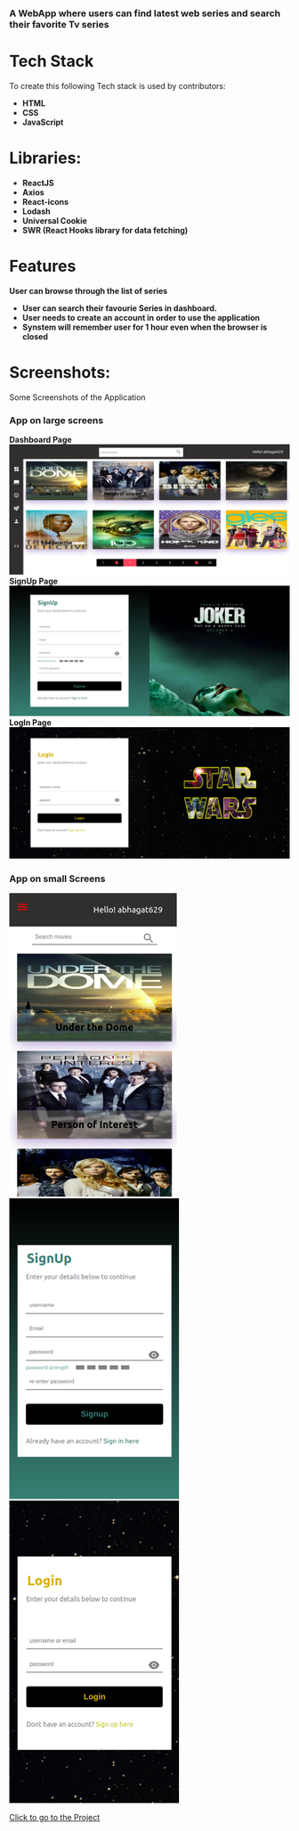 ### A WebApp where users can find latest web series and search their favorite Tv series 
# Tech Stack
To create this following Tech stack is used by contributors:
* **HTML**
* **CSS**
* **JavaScript**
# Libraries:
*  **ReactJS**
* **Axios**
* **React-icons**
* **Lodash**
* **Universal Cookie**
* **SWR (React Hooks library for data fetching)**
# Features
  **User can browse through the list of series**
* **User can search their favourie Series in dashboard.**
*  **User needs to create an account  in order to use the application**
* **Synstem will remember user for 1 hour even when the browser is closed**

# Screenshots:
Some Screenshots of the Application
### App on large screens
**Dashboard Page**
![Large Screen size](https://github.com/ashishbhagat123/NimbleBox/blob/master/public/Images/dashboard_desktop.png)
**SignUp Page**
![Large ScreenSize](https://github.com/ashishbhagat123/NimbleBox/blob/master/public/Images/signup_desktop.png)
**LogIn Page**
![Large ScreenSize](https://github.com/ashishbhagat123/NimbleBox/blob/master/public/Images/Screenshot%20from%202021-06-27%2021-30-12.png)

### App on small Screens
![Small ScreenSize](https://github.com/ashishbhagat123/NimbleBox/blob/master/public/Images/Dashboard_mobile.png)
![Small ScreenSize](https://github.com/ashishbhagat123/NimbleBox/blob/master/public/Images/signUp_mobileScreen.png)
![Small ScreenSize](https://github.com/ashishbhagat123/NimbleBox/blob/master/public/Images/login_mobileScreen.png)

[Click to go to the Project](https://ashishbhagat-starwars.netlify.app/)



